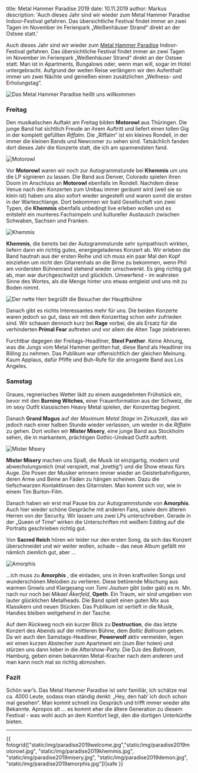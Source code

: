 title: Metal Hammer Paradise 2019
date: 10.11.2019
author: Markus
description: 'Auch dieses Jahr sind wir wieder zum Metal Hammer Paradise Indoor-Festival gefahren. Das übersichtliche Festival findet immer an zwei Tagen im November im Ferienpark „Weißenhäuser Strand“ direkt an der Ostsee statt.'

Auch dieses Jahr sind wir wieder zum [Metal Hammer Paradise](https://metal-hammer-paradise.de) Indoor-Festival gefahren. Das übersichtliche Festival findet immer an zwei Tagen im November im Ferienpark „Weißenhäuser Strand“ direkt an der Ostsee statt. Man ist in Apartments, Bungalows oder, wenn man will, sogar im Hotel untergebracht. Aufgrund der weiten Reise verlängern wir den Aufenthalt immer um zwei Nächte und genießen einen zusätzlichen „Wellness- und Erholungstag“.  

![Das Metal Hammer Paradise heißt uns willkommen](static/img/paradise2019welcome.jpg#illustration)

### Freitag

Den musikalischen Auftakt am Freitag bilden **Motorowl** aus Thüringen. Die junge Band hat sichtlich Freude an ihrem Auftritt und liefert einen tollen Gig in der komplett gefüllten _Riffalm_. Die „Riffalm“ ist ein kleines Rondell, in der immer die kleinen Bands und Newcomer zu sehen sind. Tatsächlich fanden dort dieses Jahr die Konzerte statt, die ich am spannendsten fand.

![Motorowl](static/img/paradise2019motorowl.jpg#illustration)

Vor **Motorowl** waren wir noch zur Autogrammstunde bei **Khemmis** um uns die LP signieren zu lassen. Die Band aus Denver, Colorado spielen ihren Doom im Anschluss an **Motorowl** ebenfalls im Rondell. Nachdem diese Venue nach den Konzerten zum Umbau immer geräumt wird (weil sie so klein ist) haben uns also sofort wieder angestellt und waren somit die ersten in der Warteschlange. Dort bekommen wir bald Gesellschaft von zwei Typen, die **Khemmis** ebenfalls unbedingt live erleben wollen  und es entsteht ein munteres Fachsimpeln und kultureller Austausch zwischen Schwaben, Sachsen und Franken.

![Khemmis](static/img/paradise2019khemmis.jpg#illustration)

**Khemmis**, die bereits bei der Autogrammstunde sehr sympathisch wirkten, liefern dann ein richtig gutes, energiegeladenes Konzert ab. Wir erleben die Band hautnah aus der ersten Reihe und ich muss ein paar Mal den Kopf einziehen um nicht den Gitarrenhals an die Birne zu bekommen, wenn Phil am vordersten Bühnenrand stehend wieder umschwenkt. Es ging richtig gut ab, man war durchgeschwitzt und glücklich. Umwerfend - im wahrsten Sinne des Wortes, als die Menge hinter uns etwas entgleist und uns mit zu Boden nimmt.

![Der nette Herr begrüßt die Besucher der Hauptbühne](static/img/paradise2019demon.jpg#illustration)

Danach gibt es nichts Interessantes mehr für uns. Die beiden Konzerte waren jedoch so gut, dass wir mit dem Konzerttag schon sehr zufrieden sind.  Wir schauen dennoch kurz bei **Rage** vorbei, die als Ersatz für die verhinderten **Primal Fear** auftreten und vor allem die Alten Tage zelebrieren. 

Furchtbar dagegen der Freitags-Headliner, **Steel Panther**.  Keine Ahnung, was die Jungs vom Metal Hammer geritten hat, diese Band als Headliner ins Billing zu nehmen. Das Publikum war offensichtlich der gleichen Meinung. Kaum Applaus, dafür Pfiffe und Buh-Rufe für die arrogante Band aus Los Angeles.

### Samstag

Graues, regnerisches Wetter lädt zu einem ausgedehnten Frühstück ein, bevor mit den **Burning Witches**, einer Frauenformation aus der Schweiz, die im sexy Outfit klassischen Heavy Metal spielen, der Konzerttag beginnt.

Danach **Grand Magus** auf der _Maximum Metal Stage_ im Zirkuszelt, das wir jedoch nach einer halben Stunde wieder verlassen, um wieder in die _Riffalm_ zu gehen. Dort wollen wir **Mister Misery**, eine junge Band aus Stockholm sehen, die in markantem, prächtigen Gothic-Undead Outfit auftritt.

![Mister Misery](static/img/paradise2019misery.jpg#illustration)

**Mister Misery** machen uns Spaß, die Musik ist einzigartig, modern und abwechslungsreich (mal verspielt, mal „brettig“) und die Show etwas fürs Auge. Die Posen der Musiker erinnern immer wieder an Geisterbahnfiguren, deren Arme und Beine an Fäden zu hängen scheinen. Dazu die tiefschwarzen Kontaktlinsen des Gitarristen. Man kommt sich vor, wie in einem Tim Burton-Film. 

Danach haben wir erst mal Pause bis zur Autogrammstunde von **Amorphis**. Auch hier wieder schöne Gespräche mit anderen Fans, sowie dem älteren Herren von der Security. Wir lassen uns zwei LPs unterschreiben. Gerade in der „Queen of Time“ wirken die Unterschriften mit weißem Edding auf die Portraits geschrieben richtig gut.

Von **Sacred Reich** hören wir leider nur den ersten Song, da sich das Konzert überschneidet und wir weiter wollen, schade – das neue Album gefällt mir nämlich ziemlich gut, aber … 

![Amorphis](static/img/paradise2019amorphis.jpg#illustration)

…ich muss zu  **Amorphis** , die einladen, uns in ihren kraftvollen Songs und wunderschönen Melodien zu verlieren. Diese betörende Mischung aus warmen Growls und Klargesang von _Tomi Joutsen_ gibt (oder gab) es m. Mn. nach nur noch bei _Mikael Åkerfeld_, **Opeth**. 
Ein Traum, wir sind umgeben von lauter glücklichen Metalheads. Die Band spielt einen guten Mix aus Klassikern und neuen Stücken. Das Publikum ist vertieft in die Musik, Handies bleiben weitgehend in der Tasche.

Auf dem Rückweg noch ein kurzer Blick zu **Destruction**, die das letzte Konzert des Abends auf  der mittleren Bühne, dem _Baltic Ballroom_  geben. Da wir auch den Samstags-Headliner, **Powerwolf** aktiv vermeiden, legen wir einen kurzen Abstecher zum Apartment ein (zum Bier holen) und stürzen uns dann lieber in die Aftershow-Party. Die DJs des _Ballroom_, Hamburg, geben einen bekannten Metal-Kracher nach dem anderen und man kann noch mal so richtig abmoshen.

### Fazit

Schön war’s. Das Metal Hammer Paradise ist sehr familiär, ich schätze mal ca. 4000 Leute, sodass man ständig denkt: „Hey, den hab’ ich doch schon mal gesehen“. Man kommt schnell ins Gespräch und trifft immer wieder alte Bekannte. Apropos alt … es kommt eher die ältere Generation zu diesem Festival - was wohl auch an dem Komfort liegt, den die dortigen Unterkünfte bieten.

<hr/>
{{ fotogrid(["static/img/paradise2019welcome.jpg","static/img/paradise2019motorowl.jpg", "static/img/paradise2019khemmis.jpg", "static/img/paradise2019misery.jpg", "static/img/paradise2019demon.jpg", "static/img/paradise2019amorphis.jpg"])|safe }}
